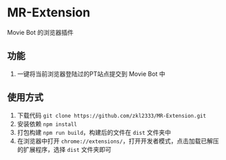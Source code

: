 # MR-Extension

Movie Bot 的浏览器插件

## 功能
1. 一键将当前浏览器登陆过的PT站点提交到 Movie Bot 中

## 使用方式

1. 下载代码 `git clone https://github.com/zkl2333/MR-Extension.git`
2. 安装依赖 `npm install`
3. 打包构建 `npm run build`，构建后的文件在 `dist` 文件夹中
4. 在浏览器中打开 `chrome://extensions/`，打开开发者模式，点击加载已解压的扩展程序，选择 `dist` 文件夹即可
